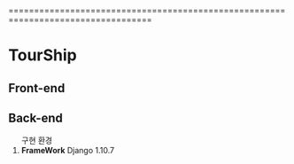 ==================================================================================
<h1> TourShip </h1>
<h2>Front-end</h2>
<h2>Back-end</h2>

<ol>구현 환경
    <li><strong>FrameWork</strong> Django 1.10.7
</ol>
